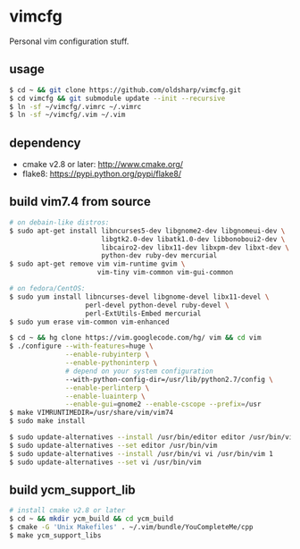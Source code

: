 vimcfg
======

Personal vim configuration stuff.

usage
-----

```sh
$ cd ~ && git clone https://github.com/oldsharp/vimcfg.git
$ cd vimcfg && git submodule update --init --recursive
$ ln -sf ~/vimcfg/.vimrc ~/.vimrc
$ ln -sf ~/vimcfg/.vim ~/.vim
```

dependency
----------

 - cmake v2.8 or later: http://www.cmake.org/
 - flake8: https://pypi.python.org/pypi/flake8/

build vim7.4 from source
------------------------

```sh
# on debain-like distros:
$ sudo apt-get install libncurses5-dev libgnome2-dev libgnomeui-dev \
                       libgtk2.0-dev libatk1.0-dev libbonoboui2-dev \
                       libcairo2-dev libx11-dev libxpm-dev libxt-dev \
                       python-dev ruby-dev mercurial
$ sudo apt-get remove vim vim-runtime gvim \
                      vim-tiny vim-common vim-gui-common

# on fedora/CentOS:
$ sudo yum install libncurses-devel libgnome-devel libx11-devel \
                   perl-devel python-devel ruby-devel \
                   perl-ExtUtils-Embed mercurial
$ sudo yum erase vim-common vim-enhanced

$ cd ~ && hg clone https://vim.googlecode.com/hg/ vim && cd vim
$ ./configure --with-features=huge \
              --enable-rubyinterp \
              --enable-pythoninterp \
              # depend on your system configuration
              --with-python-config-dir=/usr/lib/python2.7/config \
              --enable-perlinterp \
              --enable-luainterp \
              --enable-gui=gnome2 --enable-cscope --prefix=/usr
$ make VIMRUNTIMEDIR=/usr/share/vim/vim74
$ sudo make install

$ sudo update-alternatives --install /usr/bin/editor editor /usr/bin/vim 1
$ sudo update-alternatives --set editor /usr/bin/vim
$ sudo update-alternatives --install /usr/bin/vi vi /usr/bin/vim 1
$ sudo update-alternatives --set vi /usr/bin/vim
```

build ycm_support_lib
---------------------

```sh
# install cmake v2.8 or later
$ cd ~ && mkdir ycm_build && cd ycm_build
$ cmake -G 'Unix Makefiles' . ~/.vim/bundle/YouCompleteMe/cpp
$ make ycm_support_libs
```

